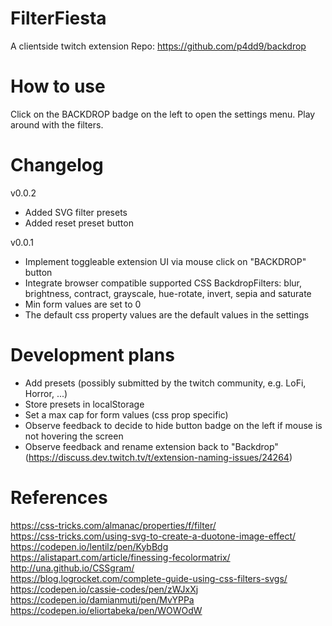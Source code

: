 # FilterFiesta

A clientside twitch extension
Repo: https://github.com/p4dd9/backdrop

# How to use

Click on the BACKDROP badge on the left to open the settings menu. Play around with the filters.

# Changelog

v0.0.2

-   Added SVG filter presets
-   Added reset preset button

v0.0.1

-   Implement toggleable extension UI via mouse click on "BACKDROP" button
-   Integrate browser compatible supported CSS BackdropFilters: blur, brightness, contract, grayscale, hue-rotate, invert, sepia and saturate
-   Min form values are set to 0
-   The default css property values are the default values in the settings

# Development plans

-   Add presets (possibly submitted by the twitch community, e.g. LoFi, Horror, ...)
-   Store presets in localStorage
-   Set a max cap for form values (css prop specific)
-   Observe feedback to decide to hide button badge on the left if mouse is not hovering the screen
-   Observe feedback and rename extension back to "Backdrop" (https://discuss.dev.twitch.tv/t/extension-naming-issues/24264)

# References

https://css-tricks.com/almanac/properties/f/filter/  
https://css-tricks.com/using-svg-to-create-a-duotone-image-effect/  
https://codepen.io/lentilz/pen/KybBdg  
https://alistapart.com/article/finessing-fecolormatrix/  
http://una.github.io/CSSgram/  
https://blog.logrocket.com/complete-guide-using-css-filters-svgs/  
https://codepen.io/cassie-codes/pen/zWJxXj  
https://codepen.io/damianmuti/pen/MvYPPa
https://codepen.io/eliortabeka/pen/WOWOdW

